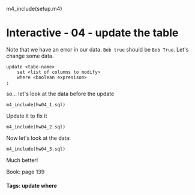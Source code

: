 m4_include(setup.m4)

# Interactive - 04 - update the table

Note that we have an error in our data.  `Bob true` should
be `Bob True`.   Let's change some data.

```
update <tabe-name>
	set <list of columns to modify>
	where <boolean expresison>
;
```

so... let's look at the data before the update

```
m4_include(hw04_1.sql)
```

Update it to fix it

```
m4_include(hw04_2.sql)
```

Now let's look at the data:

```
m4_include(hw04_3.sql)
```

Much better!


Book: page 139

#### Tags: update where
